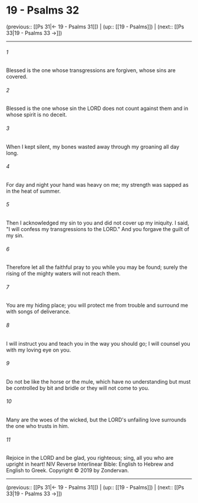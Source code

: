 # 19 - Psalms 32

(previous:: [[Ps 31|← 19 - Psalms 31]]) | (up:: [[19 - Psalms]]) | (next:: [[Ps 33|19 - Psalms 33 →]])

***


###### 1 
Blessed is the one whose transgressions are forgiven, whose sins are covered. 

###### 2 
Blessed is the one whose sin the LORD does not count against them and in whose spirit is no deceit. 

###### 3 
When I kept silent, my bones wasted away through my groaning all day long. 

###### 4 
For day and night your hand was heavy on me; my strength was sapped as in the heat of summer. 

###### 5 
Then I acknowledged my sin to you and did not cover up my iniquity. I said, "I will confess my transgressions to the LORD." And you forgave the guilt of my sin. 

###### 6 
Therefore let all the faithful pray to you while you may be found; surely the rising of the mighty waters will not reach them. 

###### 7 
You are my hiding place; you will protect me from trouble and surround me with songs of deliverance. 

###### 8 
I will instruct you and teach you in the way you should go; I will counsel you with my loving eye on you. 

###### 9 
Do not be like the horse or the mule, which have no understanding but must be controlled by bit and bridle or they will not come to you. 

###### 10 
Many are the woes of the wicked, but the LORD's unfailing love surrounds the one who trusts in him. 

###### 11 
Rejoice in the LORD and be glad, you righteous; sing, all you who are upright in heart! NIV Reverse Interlinear Bible: English to Hebrew and English to Greek. Copyright © 2019 by Zondervan.

***

(previous:: [[Ps 31|← 19 - Psalms 31]]) | (up:: [[19 - Psalms]]) | (next:: [[Ps 33|19 - Psalms 33 →]])
